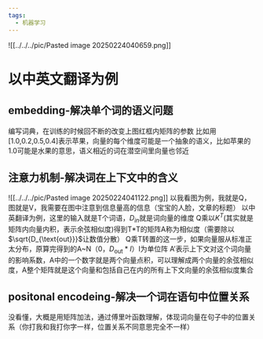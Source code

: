 ```yaml
---
tags:
  - 机器学习
---
```

![[../../../pic/Pasted image 20250224040659.png]]
# 以中英文翻译为例
## embedding-解决单个词的语义问题
编写词典，在训练的时候回不断的改变上图红框内矩阵的参数
比如用\[1.0,0.2,0.5,0.4\]表示苹果，向量的每个维度可能是一个抽象的语义，比如苹果的1.0可能是水果的意思，语义相近的词在潜空间里向量也邻近
## 注意力机制-解决词在上下文中的含义
![[../../../pic/Pasted image 20250224041122.png]]
以我看图为例，我就是Q，图就是V，我需要在图中注意到信息量高的信息（宝宝的人脸，文章的标题）
以中英翻译为例，这里的输入就是T个词语，$D_{in}$就是词向量的维度
Q乘以$K^{T}$(其实就是矩阵内向量内积，表示余弦相似度)得到T\*T的矩阵A称为相似度（需要除以$\sqrt{D_{\text{out}}}$让数值分散）
Q乘T转置的这一步，如果向量服从标准正太分布，原算完得到的A~N（0，$D_{\text{out}} * I$）I为单位阵
A’表示上下文对这个词向量的影响系数，A中的一个数字就是两个向量点积，可以理解成两个向量的余弦相似度，A整个矩阵就是这个向量和包括自己在内的所有上下文向量的余弦相似度集合
## positonal encodeing-解决一个词在语句中位置关系
没看懂，大概是用矩阵加法，通过傅里叶函数理解，体现词向量在句子中的位置关系（你打我和我打你字一样，位置关系不同意思完全不一样）